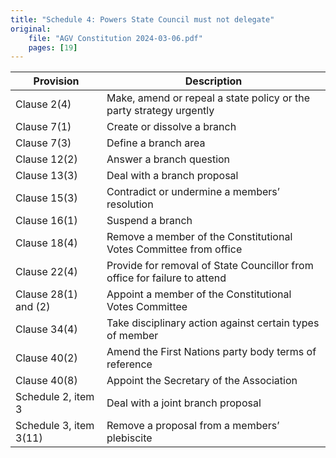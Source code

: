 ```yaml
---
title: "Schedule 4: Powers State Council must not delegate"
original:
    file: "AGV Constitution 2024-03-06.pdf"
    pages: [19]
---
```


<table>
<colgroup>
<col style={{width: "27%"}} />
<col style={{width: "72%"}} />
</colgroup>
<thead>
<tr className="header">
<th><strong>Provision</strong></th>
<th><strong>Description</strong></th>
</tr>
</thead>
<tbody>
<tr className="odd">
<td>Clause 2(4)</td>
<td>Make, amend or repeal a state policy or the party strategy urgently</td>
</tr>
<tr className="even">
<td>Clause 7(1)</td>
<td>Create or dissolve a branch</td>
</tr>
<tr className="odd">
<td>Clause 7(3)</td>
<td>Define a branch area</td>
</tr>
<tr className="even">
<td>Clause 12(2)</td>
<td>Answer a branch question</td>
</tr>
<tr className="odd">
<td>Clause 13(3)</td>
<td>Deal with a branch proposal</td>
</tr>
<tr className="even">
<td>Clause 15(3)</td>
<td>Contradict or undermine a members’ resolution</td>
</tr>
<tr className="odd">
<td>Clause 16(1)</td>
<td>Suspend a branch</td>
</tr>
<tr className="even">
<td>Clause 18(4)</td>
<td>Remove a member of the Constitutional Votes Committee from office</td>
</tr>
<tr className="odd">
<td>Clause 22(4)</td>
<td>Provide for removal of State Councillor from office for failure to attend</td>
</tr>
<tr className="even">
<td>Clause 28(1) and (2)</td>
<td>Appoint a member of the Constitutional Votes Committee</td>
</tr>
<tr className="odd">
<td>Clause 34(4)</td>
<td>Take disciplinary action against certain types of member</td>
</tr>
<tr className="even">
<td>Clause 40(2)</td>
<td>Amend the First Nations party body terms of reference</td>
</tr>
<tr className="odd">
<td>Clause 40(8)</td>
<td>Appoint the Secretary of the Association</td>
</tr>
<tr className="even">
<td>Schedule 2, item 3</td>
<td>Deal with a joint branch proposal</td>
</tr>
<tr className="odd">
<td>Schedule 3, item 3(11)</td>
<td>Remove a proposal from a members’ plebiscite</td>
</tr>
</tbody>
</table>


